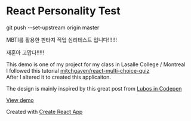 # React Personality Test
git push --set-upstream origin master

MBTI를 활용한 판타지 직업 심리테스트 입니다!!!!!!

재훈아 고맙다!!!!!

This demo is one of my project for my class in Lasalle College / Montreal<br>
I followed this tutorial [mitchgaven/react-multi-choice-quiz](https://mitchgavan.github.io/react-multi-choice-quiz/)<br>
After I altered it to created this applicaiton.

The design is mainly inspired by this great post from [Lubos in Codepen](https://codepen.io/lmenus/pen/KrEqpG)

[View demo](https://irfanabliz.github.io/personality-test-react/)

Created with [Create React App](https://github.com/facebookincubator/create-react-app)

